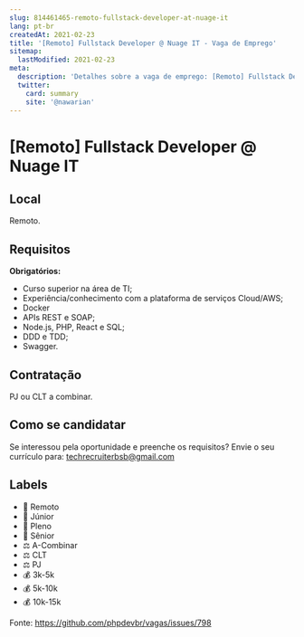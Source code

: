 ```yaml
---
slug: 814461465-remoto-fullstack-developer-at-nuage-it
lang: pt-br
createdAt: 2021-02-23
title: '[Remoto] Fullstack Developer @ Nuage IT - Vaga de Emprego'
sitemap:
  lastModified: 2021-02-23
meta:
  description: 'Detalhes sobre a vaga de emprego: [Remoto] Fullstack Developer @ Nuage IT'
  twitter:
    card: summary
    site: '@nawarian'
---
```


# [Remoto] Fullstack Developer @ Nuage IT

## Local

Remoto.

## Requisitos

**Obrigatórios:**
- Curso superior na área de TI;
- Experiência/conhecimento com a plataforma de serviços Cloud/AWS;
- Docker
- APIs REST e SOAP;
- Node.js, PHP, React e SQL;
- DDD e TDD;
- Swagger.

## Contratação

PJ ou CLT a combinar.

## Como se candidatar

Se interessou pela oportunidade e preenche os requisitos? Envie o seu currículo para: techrecruiterbsb@gmail.com

## Labels

- 🏢 Remoto
- 👦 Júnior
- 👨 Pleno
- 👴 Sênior
- ⚖️ A-Combinar
- ⚖️ CLT
- ⚖️ PJ
- 💰 3k-5k
- 💰 5k-10k
- 💰 10k-15k

Fonte: https://github.com/phpdevbr/vagas/issues/798
